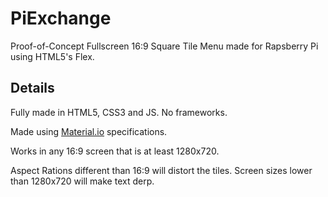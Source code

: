 # PiExchange
Proof-of-Concept Fullscreen 16:9 Square Tile Menu made for Rapsberry Pi using HTML5's Flex.

## Details

Fully made in HTML5, CSS3 and JS. No frameworks.

Made using [Material.io](https://material.io/) specifications.

Works in any 16:9 screen that is at least 1280x720.

Aspect Rations different than 16:9 will distort the tiles. Screen sizes lower than 1280x720 will make text derp.
